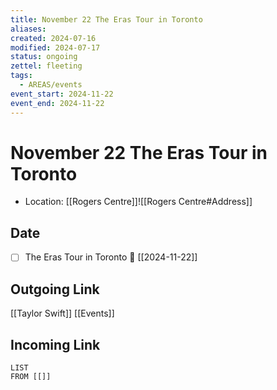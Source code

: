```yaml
---
title: November 22 The Eras Tour in Toronto
aliases: 
created: 2024-07-16
modified: 2024-07-17
status: ongoing
zettel: fleeting
tags:
  - AREAS/events
event_start: 2024-11-22
event_end: 2024-11-22
---
```

# November 22 The Eras Tour in Toronto
- Location: [[Rogers Centre]]![[Rogers Centre#Address]]
## Date
- [ ] The Eras Tour in Toronto 📅 [[2024-11-22]]
## Outgoing Link
[[Taylor Swift]]
[[Events]]
## Incoming Link
```dataview
LIST
FROM [[]]
```
